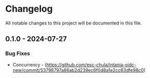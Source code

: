 # Changelog

All notable changes to this project will be documented in this file.

## 0.1.0 - 2024-07-27

### Bug Fixes

- Concurrency - (https://github.com/esc-chula/intania-oidc-new/commit/53798797a86ab2d239ec6f0d8a1e2cc63dfe98c0)

<!-- generated by git-cliff -->
